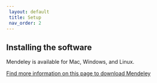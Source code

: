 ```yaml
---
 layout: default
 title: Setup
 nav_order: 2
---
```


## Installing the software

Mendeley is available for Mac, Windows, and Linux.  

[Find more information on this page to download Mendeley](https://www.mendeley.com/reference-management/reference-manager) 
